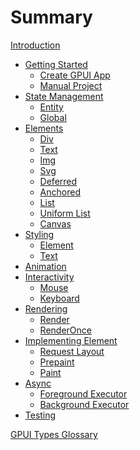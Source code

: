 # Summary

[Introduction](introduction.md)

- [Getting Started](getting-started/index.md)
  - [Create GPUI App](getting-started/create-gpui-app.md)
  - [Manual Project](getting-started/manual-project.md)
- [State Management](state-management/index.md)
  - [Entity](state-management/entity.md)
  - [Global](state-management/global.md)
- [Elements](elements/index.md)
  - [Div](elements/div.md)
  - [Text]()
  - [Img]()
  - [Svg]()
  - [Deferred]()
  - [Anchored]()
  - [List]()
  - [Uniform List]()
  - [Canvas]()
- [Styling](styling/index.md)
  - [Element]()
  - [Text]()
- [Animation](animation/index.md)
- [Interactivity](interactivity/index.md)
  - [Mouse]()
  - [Keyboard]()
- [Rendering](rendering/index.md)
  - [Render](rendering/render.md)
  - [RenderOnce](rendering/render-once.md)
- [Implementing Element](implementing-element/index.md)
  - [Request Layout]()
  - [Prepaint]()
  - [Paint]()
- [Async](async/index.md)
  - [Foreground Executor]()
  - [Background Executor]()
- [Testing](testing/index.md)

[GPUI Types Glossary](gpui-types-glossary.md)
